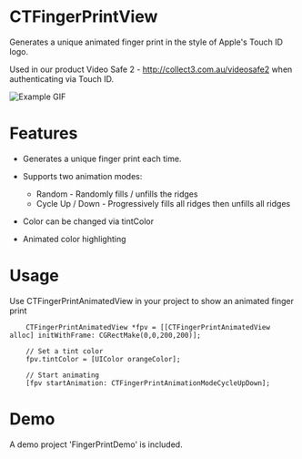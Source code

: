 CTFingerPrintView
=================

Generates a unique animated finger print in the style of Apple's Touch ID logo. 

Used in our product Video Safe 2 - http://collect3.com.au/videosafe2 when authenticating via Touch ID.


![Example GIF](https://raw.github.com/Collect3/CTFingerPrintView/images/TouchID.gif)


Features
========
* Generates a unique finger print each time.

* Supports two animation modes:
     * Random - Randomly fills / unfills the ridges
     * Cycle Up / Down - Progressively fills all ridges then unfills all ridges

* Color can be changed via tintColor

* Animated color highlighting

Usage
=====
Use CTFingerPrintAnimatedView in your project to show an animated finger print

```
    CTFingerPrintAnimatedView *fpv = [[CTFingerPrintAnimatedView alloc] initWithFrame: CGRectMake(0,0,200,200)];
    
    // Set a tint color
    fpv.tintColor = [UIColor orangeColor];
    
    // Start animating
    [fpv startAnimation: CTFingerPrintAnimationModeCycleUpDown];
```

Demo
=====
A demo project 'FingerPrintDemo' is included.
